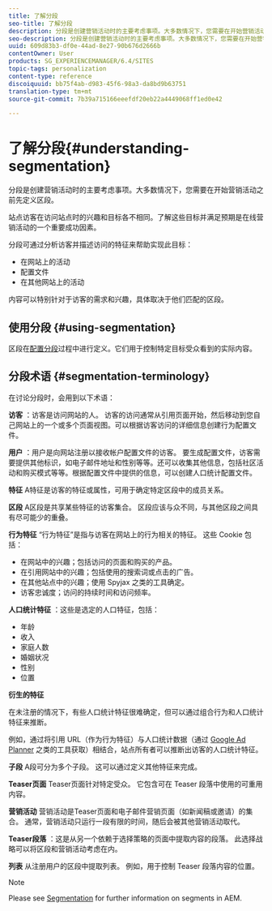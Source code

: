 ```yaml
---
title: 了解分段
seo-title: 了解分段
description: 分段是创建营销活动时的主要考虑事项。大多数情况下，您需要在开始营销活动之前先定义区段。
seo-description: 分段是创建营销活动时的主要考虑事项。大多数情况下，您需要在开始营销活动之前先定义区段。
uuid: 609d83b3-df0e-44ad-8e27-90b676d2666b
contentOwner: User
products: SG_EXPERIENCEMANAGER/6.4/SITES
topic-tags: personalization
content-type: reference
discoiquuid: bb75f4ab-d983-45f6-98a3-da8bd9b63751
translation-type: tm+mt
source-git-commit: 7b39a715166eeefdf20eb22a4449068ff1ed0e42

---
```



# 了解分段{#understanding-segmentation}

分段是创建营销活动时的主要考虑事项。大多数情况下，您需要在开始营销活动之前先定义区段。

站点访客在访问站点时的兴趣和目标各不相同。了解这些目标并满足预期是在线营销活动的一个重要成功因素。

分段可通过分析访客并描述访问的特征来帮助实现此目标：

* 在网站上的活动
* 配置文件
* 在其他网站上的活动

内容可以特别针对于访客的需求和兴趣，具体取决于他们匹配的区段。

## 使用分段 {#using-segmentation}

区段在[配置分段](/help/sites-administering/campaign-segmentation.md)过程中进行定义。它们用于控制特定目标受众看到的实际内容。

## 分段术语 {#segmentation-terminology}

在讨论分段时，会用到以下术语：

**访客** ：访客是访问网站的人。 访客的访问通常从引用页面开始，然后移动到您自己网站上的一个或多个页面视图。可以根据访客访问的详细信息创建行为配置文件。

**用户** ：用户是向网站注册以接收帐户配置文件的访客。 要生成配置文件，访客需要提供其他标识，如电子邮件地址和性别等等。还可以收集其他信息，包括社区活动和购买模式等等。根据配置文件中提供的信息，可以创建人口统计配置文件。

**特征** A特征是访客的特征或属性，可用于确定特定区段中的成员关系。

**区段** A区段是共享某些特征的访客集合。 区段应该与众不同，与其他区段之间具有尽可能少的重叠。

**行为特征** “行为特征”是指与访客在网站上的行为相关的特征。 这些 Cookie 包括：

* 在网站中的兴趣；包括访问的页面和购买的产品。
* 在引用网站中的兴趣；包括使用的搜索词或点击的广告。
* 在其他站点中的兴趣；使用 Spyjax 之类的工具确定。
* 访客忠诚度；访问的持续时间和访问频率。

**人口统计特征** ：这些是选定的人口特征，包括：

* 年龄
* 收入
* 家庭人数
* 婚姻状况
* 性别
* 位置

**衍生的特征**

在未注册的情况下，有些人口统计特征很难确定，但可以通过组合行为和人口统计特征来推断。

例如，通过将引用 URL（作为行为特征）与人口统计数据（通过 [Google Ad Planner](https://www.google.com/adplanner/) 之类的工具获取）相结合，站点所有者可以推断出访客的人口统计特征。

**子段** A段可分为多个子段。 这可以通过定义其他特征来完成。

**Teaser页面** Teaser页面针对特定受众。 它包含可在 Teaser 段落中使用的可重用内容。

**营销活动** 营销活动是Teaser页面和电子邮件营销页面（如新闻稿或邀请）的集合。 通常，营销活动只运行一段有限的时间，随后会被其他营销活动取代。

**Teaser段落** ：这是从另一个依赖于选择策略的页面中提取内容的段落。 此选择战略可以将区段和营销活动考虑在内。

**列表** 从注册用户的区段中提取列表。 例如，用于控制 Teaser 段落内容的位置。

>[!NOTE]
>
>Please see [Segmentation](/help/sites-administering/campaign-segmentation.md) for further information on segments in AEM.

